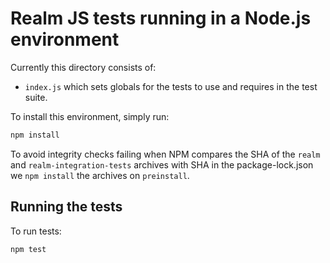 # Realm JS tests running in a Node.js environment

Currently this directory consists of:
- `index.js` which sets globals for the tests to use and requires in the test suite.

To install this environment, simply run:

```bash
npm install
```

To avoid integrity checks failing when NPM compares the SHA of the `realm` and `realm-integration-tests` archives with SHA in the package-lock.json we `npm install` the archives on `preinstall`.

## Running the tests

To run tests:

    npm test
